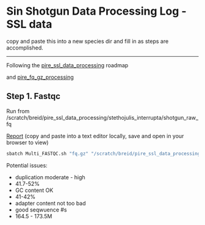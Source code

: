 # Sin Shotgun Data Processing Log -SSL data

copy and paste this into a new species dir and fill in as steps are accomplished.

---

Following the [pire_ssl_data_processing](https://github.com/philippinespire/pire_ssl_data_processing) roadmap 

and [pire_fq_gz_processing](https://github.com/philippinespire/pire_fq_gz_processing)

## Step 1. Fastqc

Run from /scratch/breid/pire_ssl_data_processing/stethojulis_interrupta/shotgun_raw_fq

[Report](https://raw.githubusercontent.com/philippinespire/pire_ssl_data_processing/main/stethojulis_interrupta/Multi_FASTQC/multiqc_report_fq.gz.html?token=GHSAT0AAAAAABHRMAUOQFOQ5ECVGZ22I7CQYTMR7EQ) (copy and paste into a text editor locally, save and open in your browser to view)
```sh
sbatch Multi_FASTQC.sh "fq.gz" "/scratch/breid/pire_ssl_data_processing/stethojulis_interrupta/shotgun_raw_fq" 
```

Potential issues:

* duplication moderate - high
* 41.7-52%
* GC content OK
* 41-42%
* adapter content not too bad
* good seqwuence #s
* 164.5 - 173.5M

